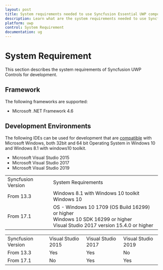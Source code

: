 ```yaml
---
layout: post
title: System requirements needed to use Syncfusion Essential UWP components
description: Learn what are the system requirements needed to use Syncfusion Essential UWP components
platform: uwp
control: System Requirement
documentation: ug
---
```


# System Requirement

This section describes the system requirements of Syncfusion UWP Controls for development.

## Framework

The following frameworks are supported:

* Microsoft .NET Framework 4.6

## Development Environments

The following IDEs can be used for development that are [compatible](https://www.visualstudio.com/en-us/products/visual-studio-2015-compatibility-vs.aspx) with Microsoft Windows, both 32bit and 64 bit Operating System in Windows 10 and Windows 8.1 with windows10 toolkit.

* Microsoft Visual Studio 2015
* Microsoft Visual Studio 2017
* Microsoft Visual Studio 2019

<table>
<tr>
<td>
Syncfusion Version</td><td>
System Requirements</td></tr>
<tr>
<td>
From 13.3</td><td>
Windows 8.1 with Windows 10 toolkit<br/>
Windows 10</td></tr>
<tr>
<td>
From 17.1</td><td>
OS - Windows 10 1709 (OS Build 16299) or higher<br/>
Windows 10 SDK 16299 or higher<br/>
Visual Studio 2017 version 15.4.0 or higher</td></tr>
</table>

<table>
<tr>
<td>
Syncfusion Version</td><td>
Visual Studio 2015</td><td>
Visual Studio 2017</td><td>
Visual Studio 2019</td></tr>
<tr>
<td>
From 13.3</td><td>
Yes</td><td>
Yes</td><td>
No</td></tr>
<tr>
<tr>
<td>
From 17.1</td><td>
No</td><td>
Yes</td><td>
Yes</td></tr>
</table>